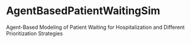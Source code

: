 # AgentBasedPatientWaitingSim
Agent-Based Modeling of Patient Waiting for Hospitalization and Different Prioritization Strategies

